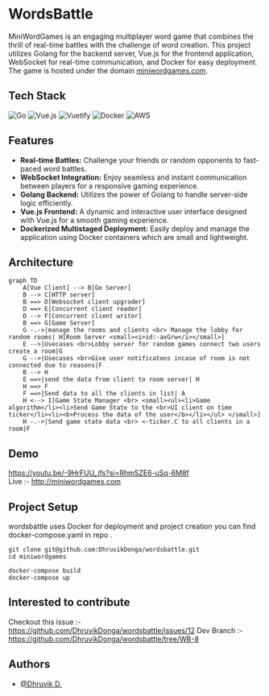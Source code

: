 
# WordsBattle

MiniWordGames is an engaging multiplayer word game that combines the thrill of real-time battles with the challenge of word creation. This project utilizes Golang for the backend server, Vue.js for the frontend application, WebSocket for real-time communication, and Docker for easy deployment. The game is hosted under the domain [miniwordgames.com](https://miniwordgames.com).

## Tech Stack  
![Go](https://img.shields.io/badge/go-%2300ADD8.svg?style=for-the-badge&logo=go&logoColor=white) ![Vue.js](https://img.shields.io/badge/vuejs-%2335495e.svg?style=for-the-badge&logo=vuedotjs&logoColor=%234FC08D) ![Vuetify](https://img.shields.io/badge/Vuetify-1867C0?style=for-the-badge&logo=vuetify&logoColor=AEDDFF) ![Docker](https://img.shields.io/badge/docker-%230db7ed.svg?style=for-the-badge&logo=docker&logoColor=white) 	![AWS](https://img.shields.io/badge/AWS-%23FF9900.svg?style=for-the-badge&logo=amazon-aws&logoColor=white) 

## Features

- **Real-time Battles:** Challenge your friends or random opponents to fast-paced word battles.
- **WebSocket Integration:** Enjoy seamless and instant communication between players for a responsive gaming experience.
- **Golang Backend:** Utilizes the power of Golang to handle server-side logic efficiently.
- **Vue.js Frontend:** A dynamic and interactive user interface designed with Vue.js for a smooth gaming experience.
- **Dockerized Multistaged Deployment:** Easily deploy and manage the application using Docker containers which are small and lightweight.


## Architecture  
```mermaid
graph TD
    A[Vue Client] --> B[Go Server]
    B --> C[HTTP server]
    B ==> D[Websocket client upgrader]
    D ==> E[Concurrent client reader]
    D --> F[Concurrent client writer]
    B ==> G[Game Server]
    G -.->|manage the rooms and clients <br> Manage the lobby for random rooms| H[Room Server <small><i>id:-axGrw</i></small>]
    E -->|Usecases <br>Lobby server for random games connect two users create a room|G
    G -->|Usecases <br>Give user notificatons incase of room is not connected due to reasons|F
    B --> H
    E ==>|send the data from client to room server| H
    H ==> F
    F ==>|Send data to all the clients in list| A
    H <--> I[Game State Manager <br> <small><ul><li>Game algorithm</li><li>Send Game State to the <br>UI client on time ticker</li><li><b>Process the data of the user</b></li></ul> </small>]
    H -.->|Send game state data <br> <-ticker.C to all clients in a room|F
```
## Demo

https://youtu.be/-9HrFUU_jfs?si=RhmSZE6-uSq-6M8f  
Live :- http://miniwordgames.com

## Project Setup
wordsbattle uses Docker for deployment and project creation you can find docker-compose.yaml  in repo .

```
git clone git@github.com:DhruvikDonga/wordsbattle.git
cd miniwordgames

docker-compose build
docker-compose up
```

## Interested to contribute 
Checkout this issue :- https://github.com/DhruvikDonga/wordsbattle/issues/12 
Dev Branch :- https://github.com/DhruvikDonga/wordsbattle/tree/WB-8

## Authors

- [@Dhruvik D.](https://www.github.com/DhruvikDonga)

